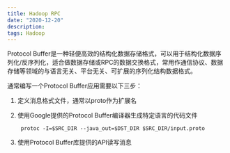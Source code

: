 ```yaml
---
title: Hadoop RPC
date: "2020-12-20"
description: 
tags: Hadoop
---
```


Protocol Buffer是一种轻便高效的结构化数据存储格式，可以用于结构化数据序列化/反序列化，适合做数据存储或RPC的数据交换格式，常用作通信协议、数据存储等领域的与语言无关、平台无关、可扩展的序列化结构数据格式。

通常编写一个Protocol Buffer应用需要以下三步：

1. 定义消息格式文件，通常以proto作为扩展名

2. 使用Google提供的Protocol Buffer编译器生成特定语言的代码文件

        protoc -I=$SRC_DIR --java_out=$DST_DIR $SRC_DIR/input.proto

3. 使用Protocol Buffer库提供的API读写消息
